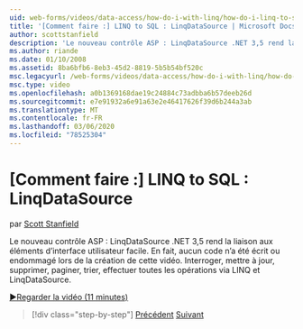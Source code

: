 ```yaml
---
uid: web-forms/videos/data-access/how-do-i-with-linq/how-do-i-linq-to-sql-linqdatasource
title: '[Comment faire :] LINQ to SQL : LinqDataSource | Microsoft Docs'
author: scottstanfield
description: 'Le nouveau contrôle ASP : LinqDataSource .NET 3,5 rend la liaison aux éléments d’interface utilisateur facile. En fait, aucun code n’a été écrit ou endommagé lors de la création de cette vidéo. Requête, UPD...'
ms.author: riande
ms.date: 01/10/2008
ms.assetid: 8ba6bfb6-8eb3-45d2-8819-5b5b54bf520c
msc.legacyurl: /web-forms/videos/data-access/how-do-i-with-linq/how-do-i-linq-to-sql-linqdatasource
msc.type: video
ms.openlocfilehash: a0b1369168dae19c24884c73adbba6b57deeb26d
ms.sourcegitcommit: e7e91932a6e91a63e2e46417626f39d6b244a3ab
ms.translationtype: MT
ms.contentlocale: fr-FR
ms.lasthandoff: 03/06/2020
ms.locfileid: "78525304"
---
```

# <a name="how-do-i-linq-to-sql-linqdatasource"></a>[Comment faire :] LINQ to SQL : LinqDataSource

par [Scott Stanfield](https://github.com/scottstanfield)

Le nouveau contrôle ASP : LinqDataSource .NET 3,5 rend la liaison aux éléments d’interface utilisateur facile. En fait, aucun code n’a été écrit ou endommagé lors de la création de cette vidéo. Interroger, mettre à jour, supprimer, paginer, trier, effectuer toutes les opérations via LINQ et LinqDataSource.

[&#9654;Regarder la vidéo (11 minutes)](https://channel9.msdn.com/Blogs/ASP-NET-Site-Videos/how-do-i-linq-to-sql-linqdatasource)

> [!div class="step-by-step"]
> [Précédent](how-do-i-linq-to-sql-updating-the-database.md)
> [Suivant](how-do-i-linq-to-sql-custom-linqdatasource.md)
